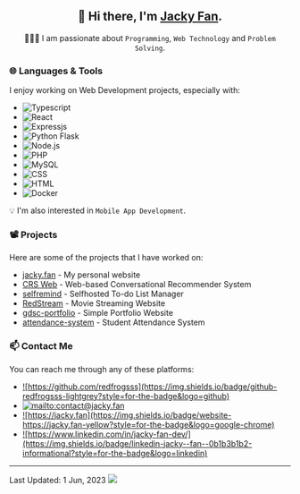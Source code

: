 <div align="center">

## 👋 Hi there, I'm [Jacky Fan](https://jacky.fan).

👨🏻‍💻 I am passionate about `Programming`, `Web Technology` and `Problem Solving`.

</div>

### 🌐 Languages & Tools
I enjoy working on Web Development projects, especially with:
-  ![Typescript](https://img.shields.io/badge/TypeScript-3178C6.svg?style=for-the-badge&logo=TypeScript&logoColor=white)
-  ![React](https://img.shields.io/badge/React-61DAFB.svg?style=for-the-badge&logo=React&logoColor=black)
-  ![Expressjs](https://img.shields.io/badge/Express-000000.svg?style=for-the-badge&logo=Express&logoColor=white)
-  ![Python Flask](https://img.shields.io/badge/Flask-000000.svg?style=for-the-badge&logo=Flask&logoColor=white)
-  ![Node.js](https://img.shields.io/badge/Node.js-339933.svg?style=for-the-badge&logo=nodedotjs&logoColor=white)
-  ![PHP](https://img.shields.io/badge/PHP-777BB4.svg?style=for-the-badge&logo=PHP&logoColor=white)
-  ![MySQL](https://img.shields.io/badge/MySQL-4479A1.svg?style=for-the-badge&logo=MySQL&logoColor=white)
-  ![CSS](https://img.shields.io/badge/CSS3-1572B6.svg?style=for-the-badge&logo=CSS3&logoColor=white)
-  ![HTML](https://img.shields.io/badge/HTML5-E34F26.svg?style=for-the-badge&logo=HTML5&logoColor=white)
-  ![Docker](https://img.shields.io/badge/Docker-2496ED.svg?style=for-the-badge&logo=Docker&logoColor=white)

💡 I'm also interested in `Mobile App Development`.

### 📽️ Projects
Here are some of the projects that I have worked on:
- [jacky.fan](https://github.com/redfrogsss/jacky.fan) - My personal website
- [CRS Web](https://github.com/redfrogsss/CRS) - Web-based Conversational Recommender System
- [selfremind](https://github.com/redfrogsss/selfremind) - Selfhosted To-do List Manager
- [RedStream](https://github.com/redfrogsss/RedStream) - Movie Streaming Website
- [gdsc-portfolio](https://github.com/redfrogsss/gdsc-portfolio) - Simple Portfolio Website
- [attendance-system](https://github.com/redfrogsss/attendance-system-java) - Student Attendance System

### 📫 Contact Me
You can reach me through any of these platforms:
- <a href="https://github.com/redfrogsss" target="_blank">![https://github.com/redfrogsss](https://img.shields.io/badge/github-redfrogsss-lightgrey?style=for-the-badge&logo=github)</a>
- <a href="mailto:contact@jacky.fan" target="_blank">![mailto:contact@jacky.fan](https://img.shields.io/badge/email-contact%40jacky.fan-green?style=for-the-badge&logo=minutemailer)</a>
- <a href="https://jacky.fan" target="_blank">![https://jacky.fan](https://img.shields.io/badge/website-https://jacky.fan-yellow?style=for-the-badge&logo=google-chrome)</a>
- <a href="https://www.linkedin.com/in/jacky-fan-dev/" target="_blank">![https://www.linkedin.com/in/jacky-fan-dev/](https://img.shields.io/badge/linkedin-jacky--fan--0b1b3b1b2-informational?style=for-the-badge&logo=linkedin)</a>

<hr />
Last Updated: 1 Jun, 2023

<img src="https://komarev.com/ghpvc/?username=redfrogsss">
